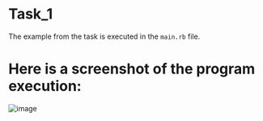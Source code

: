 # Task_1
The example from the task is executed in the ```main.rb``` file.
# Here is a screenshot of the program execution:
![image](https://user-images.githubusercontent.com/57140993/124531440-303f4900-de17-11eb-800a-2348b4687df3.png)

